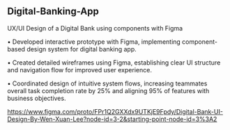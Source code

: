 ## Digital-Banking-App
UX/UI Design of a Digital Bank using components with Figma

• Developed interactive prototype with Figma, implementing component-based design system for digital banking app.

• Created detailed wireframes using Figma, establishing clear UI structure and navigation flow for improved user
experience.

• Coordinated design of intuitive system flows, increasing teammates overall task completion rate by 25% and aligning 95% of features with business objectives.

https://www.figma.com/proto/FPr1Q2GXXdx9UTKjE9Fpdy/Digital-Bank-UI-Design-By-Wen-Xuan-Lee?node-id=3-2&starting-point-node-id=3%3A2
